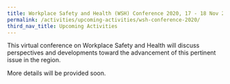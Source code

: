 ```yaml
---
title: Workplace Safety and Health (WSH) Conference 2020, 17 - 18 Nov 2020 
permalink: /activities/upcoming-activities/wsh-conference-2020/
third_nav_title: Upcoming Activities
---
```

This virtual conference on Workplace Safety and Health will discuss perspectives and developments toward the advancement of this pertinent issue in the region. 

More details will be provided soon.
